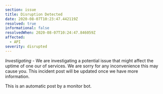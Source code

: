 ```yaml
---
section: issue
title: Disruption Detected
date: 2020-08-07T10:23:47.442119Z
resolved: true
informational: false
resolvedWhen: 2020-08-07T10:24:47.846059Z
affected:
  - API
severity: disrupted
---
```

*Investigating* - We are investigating a potential issue that might affect the uptime of one our of services. We are sorry for any inconvenience this may cause you. This incident post will be updated once we have more information.

This is an automatic post by a monitor bot.
        